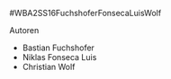 #WBA2SS16FuchshoferFonsecaLuisWolf

Autoren
* Bastian Fuchshofer
* Niklas Fonseca Luis
* Christian Wolf
